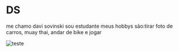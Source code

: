 # DS

me chamo davi sovinski sou estudante
meus hobbys são:tirar foto de carros, muay thai, andar de bike e jogar




![teste](https://thumbs.dreamstime.com/b/um-indiv%C3%ADduo-amarelo-do-sorriso-com-cara-e-as-botas-85536608.jpg)
